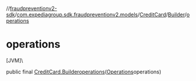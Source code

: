 //[fraudpreventionv2-sdk](../../../../index.md)/[com.expediagroup.sdk.fraudpreventionv2.models](../../index.md)/[CreditCard](../index.md)/[Builder](index.md)/[operations](operations.md)

# operations

[JVM]\

public final [CreditCard.Builder](index.md)[operations](operations.md)([Operations](../../-operations/index.md)operations)
